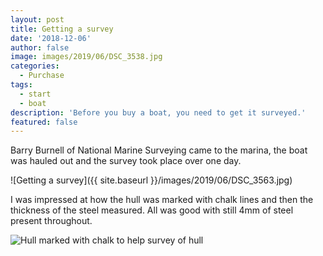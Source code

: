```yaml
---
layout: post
title: Getting a survey
date: '2018-12-06'
author: false
image: images/2019/06/DSC_3538.jpg
categories:
  - Purchase
tags:
  - start
  - boat
description: 'Before you buy a boat, you need to get it surveyed.'
featured: false
---
```


Barry Burnell of National Marine Surveying came to the marina, the boat was hauled out and the survey took place over one day.

![Getting a survey]({{ site.baseurl }}/images/2019/06/DSC_3563.jpg)

I was impressed at how the hull was marked with chalk lines and then the thickness of the steel measured. All was good with still 4mm of steel present throughout.

![Hull marked with chalk to help survey of hull](/images/2019/06/DSC_3581.jpg)
